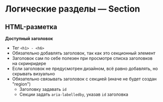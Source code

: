 # Логические разделы — Section

## HTML-разметка
**Доступный заголовок**
- Тег `<h1> - <h6>`
- Обязательно добавлять заголовок, так как это секционный элемент
- Заголовок сам по себе полезен при просмотре списка заголовков на скринридере
- Если заголовок не предусмотрен дизайном, всё равно добавлять, но скрывать визуально
- Обязательно связывать заголовок с секцией (иначе не будет создан "region")
  - Заголовку задавать `id`
  - Секции задать `aria-labelledby`, указав `id` заголовка
